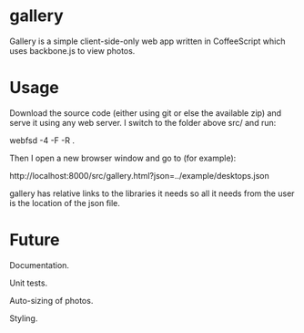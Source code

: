 gallery
=======

Gallery is a simple client-side-only web app written in CoffeeScript which uses backbone.js to view photos.

Usage
=====

Download the source code (either using git or else the available zip) and serve it using any web server. I switch to the folder above src/ and run:

webfsd -4 -F -R .

Then I open a new browser window and go to (for example):

http://localhost:8000/src/gallery.html?json=../example/desktops.json

gallery has relative links to the libraries it needs so all it needs from the user is the location of the json file.

Future
======

Documentation.

Unit tests.

Auto-sizing of photos.

Styling.
